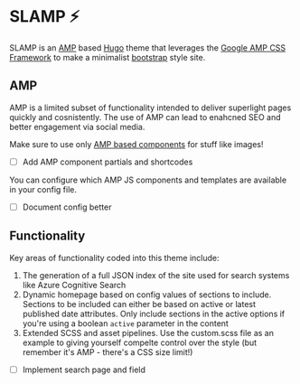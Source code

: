# SLAMP ⚡

SLAMP is an [AMP](https://amp.dev) based [Hugo](https://gohugo.io) theme that leverages the [Google AMP CSS Framework](https://www.ampcssframework.com/) to make a minimalist [bootstrap](https://getbootstrap.com) style site.

## AMP

AMP is a limited subset of functionality intended to deliver superlight pages quickly and cosnistently. The use of AMP can lead to enahcned SEO and better engagement via social media.

Make sure to use only [AMP based components](https://amp.dev/documentation/components/) for stuff like images!

-[ ] Add AMP component partials and shortcodes

You can configure which AMP JS components and templates are available in your config file.

-[ ] Document config better

## Functionality

Key areas of functionality coded into this theme include:

1. The generation of a full JSON index of the site used for search systems like Azure Cognitive Search
2. Dynamic homepage based on config values of sections to include. Sections to be included can either be based on active or latest published date attributes. Only include sections in the active options if you're using a boolean `active` parameter in the content
3. Extended SCSS and asset pipelines. Use the custom.scss file as an example to giving yourself compelte control over the style (but remember it's AMP - there's a CSS size limit!)

-[ ] Implement search page and field